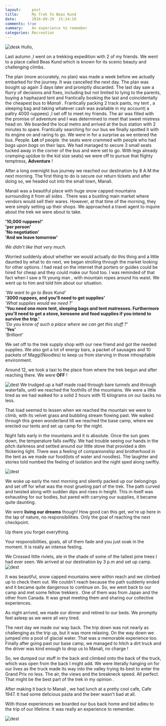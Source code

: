 ```yaml
---
layout:     post
title:      My Trek To Beas Kund
date:       2016-09-29  15:24:19
comments: true
summary:    An experience to remember
categories: Recreation
---
```

![desk](https://scontent-sit4-1.xx.fbcdn.net/v/t1.0-9/12109033_1166373230044210_9104626001434653129_n.jpg?oh=6e25b8ebab6fb8107abfce5bc7d0d56e&oe=586502DF)
Hullo,

Last autumn ,I went on a trekking expedition with 2 of my friends. We went to a place called Beas Kund which is known for its scenic beauty and challenging climbs.

The plan (more accurately, no plan) was made a week before we actually embarked for the journey. It was cancelled the next day. The plan was bought up again 3 days later and promptly discarded.
The last day saw a flurry of decisions and fixes, including but not limited to lying to the parents, buying a haphazard tent and frantically booking the last and coincidentally the cheapest bus to *Manali* . Frantically packing 2 track pants, my tent , a sleeping bag and taking whatever cash was available in my account( a paltry 4000 ruppees) ,I set off to meet my friends.
The air was filled with the promise of adventure and I was determined to meet that sweet mistress head on.
We boarded the local metro and arrived at the bus station with 2 minutes to spare. Frantically searching for our bus we finally spotted it with its engine on and raring to go.
We were in for a surprise as we entered the bus. People. **Lot** of people. the seats were crammed with people who had *bags upon bags* on their laps. We had managed to secure 3 small seats tucked away in the corner of the bus and were set to go. With legs already cramping up(due to the kid size seats) we were off to pursue that flighty temptress, **Adventure** !

After a long overnight bus journey we reached our destination by 8 A.M the next morning. The first thing to do is secure our return tickets and after doing so, we headed out into the small town, Manali.

Manali was a beautiful place with huge snow capped mountains surrounding it from all sides . There was a bustling main market where vendors would sell their wares. However, at that time of the morning, they were simply setting up their shops. We approached a travel agent to inquire about the trek we were about to take.

**'10,000 ruppees!'**<br>
**'per person'**<br>
**'No negotiation'**<br>
**'And we leave tomorrow'**

*We didn't like that very much.*


Worried suddenly about whether we would actually do this thing and a little daunted by what to do next,
we began strolling through the market looking for other options. I had read on the internet that porters or guides could be hired for cheap and they could make our food too.
I was reminded of that fact when I saw a fit young man , with mountain ropes around his waist.
We went up to him and told him about our situation.<br>

*'We want to go to Beas Kund'*<br>
**'3000 ruppees, and you'll need to get supplies'**<br>
*'What supplies would we need ?'*<br>
**'You need one more tent, sleeping bags and tent matresses. Furthermore you'll need to get a stove, kerosene and food supplies if you intend to survive the trip.'**<br>
*'Do you know of such a place where we can get this stuff ?'*<br>
**'Yes'**<br>
*'Brilliant'*<br>



We set off to the trek supply shop with our new friend and got the needed supplies. We also got a lot of energy bars, a packet of sausages and 10 packets of Maggi(Noodles) to keep us from starving in those inhospitable environment.

Around 12, we took a taxi to the place from where the trek begun and after reaching there. We were **OFF** !

![dest](http://i.imgur.com/P0htx9S.jpg)
We trudged up a half made road through bare tunnels and through waterfalls, until we reached the foothills of the mountains.
We were a little tired as we had walked for a solid 2 hours with 15 kilograms on our backs no less.

That load seemed to lessen when we reached the mountain we were to climb, with its velvet grass and bubbling stream flowing past.
We walked through this green wonderland till we reached the base camp, where we erected our tents and set up camp for the night.

Night falls early in the mountains and it is absolute. Once the sun goes down, the temperature falls swiftly. We had trouble seeing our hands in the pitch darkness and settled around our little stove that provided a dim flickering light. There was a feeling of companionship and brotherhood in the tent as we made our food(lots of water and noodles). The laughter and stories told numbed the feeling of isolation and the night sped along swiftly.

![dest](http://i.imgur.com/ldX1blG.jpg)

We woke up early the next morning and silently packed up our belongings and set off for what was the most grueling part of the trek.
The path curved and twisted along with sudden dips and rises in height. This in itself was exhausting for our bodies, but pared with carrying our supplies, it became quite daunting.

We were **living our dreams** though! How good can this get, we're up here in the lap of nature, no responsibilities. Only the goal of reaching the next checkpoint.

 Up there you forget everything.

  Your responsibilities, goals, all of them fade and you just soak in the moment. It is really an intense feeling.

We Crossed little rivlets, ate in the shade of some of the tallest pine trees I had ever seen. We arrived at our destination by 3 p.m and set up camp.
![dest](http://i.imgur.com/eH83ue9.jpg)

It was beautiful, snow capped mountains were within reach and we climbed up to check them out. We couldn't reach because the path suddenly ended and it became quite dangerous to continue on.
 So, we went back to our camp and met some fellow trekkers . One of them was from Japan and the other from Canada. It was great meeting them and sharing our collective experiences.

As night arrived, we made our dinner and retired to our beds. We promptly feel asleep as we were all very tired.


 The next day we made our way back. The trip down was not nearly as challenging as the trip up, but it was more relaxing. On the way down we jumped into a pool of glacial water. That was a memorable experience too.
 Finally after going past our base camp, we managed to hitch a dirt truck and the driver was kind enough to drop us to Manali, no charge !

 So, we dumped our stuff in the back and climbed onto the back of the truck, which was open from the back I might add.
 We were literally hanging on for our lives as the truck made its way into the valley trying its best to enter the Grand Prix no less.
The air, the views and the breakneck speed. All perfect.
 That might be the best part of the trek in my opinion .


 After making it back to Manali , we had lunch at a pretty cool cafe, Cafe 1947. It had some delicious pasta and the beer wasn't bad at all.

 With those experiences we boarded our bus back home and bid adieu to the trip of our lifetime.
 It was really an experience to remember.

![dest](http://i.imgur.com/lfSow1h.jpg)
